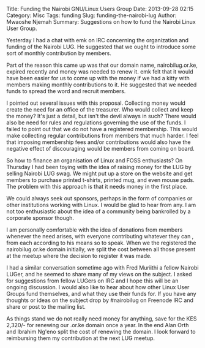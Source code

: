 Title: Funding the Nairobi GNU/Linux Users Group
Date: 2013-09-28 02:15
Category: Misc
Tags: funding
Slug: funding-the-nairobi-lug
Author: Mwaoshe Njemah
Summary: Suggestions on how to fund the Nairobi Linux User Group.

Yesterday I had a chat with emk on IRC concerning the organization and funding of the Nairobi LUG. He suggested that we ought to introduce some sort of monthly contribution by members.

Part of the reason this came up was that our domain name, nairobilug.or.ke, expired recently and money was needed to renew it. emk felt that it would have been easier for us to come up with the money if we had a kitty with members making monthly contributions to it. He suggested that we needed funds to spread the word and recruit members.

I pointed out several issues with this proposal. Collecting money would create the need for an office of the treasurer. Who would collect and keep the money? It's just a detail, but isn't the devil always in such? There would also be need for rules and regulations governing the use of the funds. I failed to point out that we do not have a registered membership. This would make collecting regular contributions from members that much harder. I feel that imposing  membership fees and/or contributions would also have the negative effect of discouraging would be members from coming on board.

So how to finance an organisation of Linux and FOSS enthusiasts? On Thursday I had been toying with the idea of raising money for the LUG by selling Nairobi LUG swag. We might put up a store on the website and get members to purchase printed t-shirts, printed mug, and even mouse pads. The problem with this approach is that it needs money in the first place.

We could always seek out sponsors, perhaps in the form of companies or other institutions working with Linux. I would be glad to hear from any. I am not too enthusiastic about the idea of a community being bankrolled by a corporate sponsor though.

I am personally comfortable with the idea of donations from members whenever the need arises, with everyone contributing whatever they can , from each according to his means so to speak. When we the registered the nairobilug.or.ke domain initially, we split the cost between all those present at the meetup where the decision to register it was made.

I had a similar conversation sometime ago with Fred Muriithi a fellow Nairobi LUGer, and he seemed to share many of my views on the subject. I asked for suggestions from fellow LUGers on IRC and I hope this will be an ongoing discussion. I would also like to hear about how other Linux User Groups fund themselves, and what they use their funds for. If you have any thoughts or ideas on the subject drop by #nairobilug on Freenode IRC and share or post to the mailing list.

As things stand we do not really need money for anything, save for the KES 2,320/- for renewing our .or.ke domain once a year. In the end Alan Orth and Ibrahim Ng'eno split the cost of renewing the domain. I look forward to reimbursing them my contribution at the next LUG meetup.
